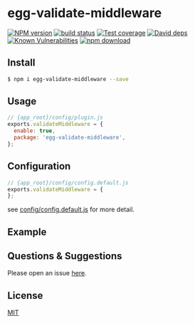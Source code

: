 # egg-validate-middleware

[![NPM version][npm-image]][npm-url]
[![build status][travis-image]][travis-url]
[![Test coverage][codecov-image]][codecov-url]
[![David deps][david-image]][david-url]
[![Known Vulnerabilities][snyk-image]][snyk-url]
[![npm download][download-image]][download-url]

[npm-image]: https://img.shields.io/npm/v/egg-validate-middleware.svg?style=flat-square
[npm-url]: https://npmjs.org/package/egg-validate-middleware
[travis-image]: https://img.shields.io/travis/eggjs/egg-validate-middleware.svg?style=flat-square
[travis-url]: https://travis-ci.org/eggjs/egg-validate-middleware
[codecov-image]: https://img.shields.io/codecov/c/github/eggjs/egg-validate-middleware.svg?style=flat-square
[codecov-url]: https://codecov.io/github/eggjs/egg-validate-middleware?branch=master
[david-image]: https://img.shields.io/david/eggjs/egg-validate-middleware.svg?style=flat-square
[david-url]: https://david-dm.org/eggjs/egg-validate-middleware
[snyk-image]: https://snyk.io/test/npm/egg-validate-middleware/badge.svg?style=flat-square
[snyk-url]: https://snyk.io/test/npm/egg-validate-middleware
[download-image]: https://img.shields.io/npm/dm/egg-validate-middleware.svg?style=flat-square
[download-url]: https://npmjs.org/package/egg-validate-middleware

<!--
Description here.
-->

## Install

```bash
$ npm i egg-validate-middleware --save
```

## Usage

```js
// {app_root}/config/plugin.js
exports.validateMiddleware = {
  enable: true,
  package: 'egg-validate-middleware',
};
```

## Configuration

```js
// {app_root}/config/config.default.js
exports.validateMiddleware = {
};
```

see [config/config.default.js](config/config.default.js) for more detail.

## Example

<!-- example here -->

## Questions & Suggestions

Please open an issue [here](https://github.com/eggjs/egg/issues).

## License

[MIT](LICENSE)

